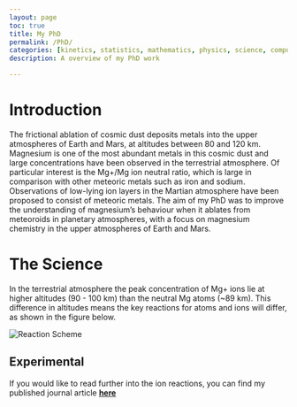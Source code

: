 ```yaml
---
layout: page
toc: true
title: My PhD
permalink: /PhD/
categories: [kinetics, statistics, mathematics, physics, science, computer modelling]
description: A overview of my PhD work

---
```


# Introduction  

The frictional ablation of cosmic dust deposits metals into the upper atmospheres of Earth and Mars, at altitudes between 80 and 120 km. Magnesium is one of the most abundant metals in this cosmic dust and large concentrations have been observed in the terrestrial atmosphere. Of particular interest is the Mg+/Mg ion neutral ratio, which is large in comparison with other meteoric metals such as iron and sodium.   Observations of low-lying ion layers in the Martian atmosphere have been proposed to consist of meteoric metals.
The aim of my PhD was to improve the understanding of magnesium’s behaviour when it ablates from meteoroids in planetary atmospheres, with a focus on magnesium chemistry in the upper atmospheres of Earth and Mars.  

# The Science  

In the terrestrial atmosphere the peak concentration of Mg+ ions lie at higher altitudes (90 - 100 km) than the neutral Mg atoms (~89 km).   This difference in altitudes means the key reactions for atoms and ions will differ, as shown in the figure below. 
 
![]({{site.baseurl}}/images/reactscheme.png "Reaction Scheme")

## Experimental  

If you would like to read further into the ion reactions, you can find my published journal article **[here]([https://pubs.rsc.org/en/content/articlelanding/2011/cp/c0cp02637a])**







